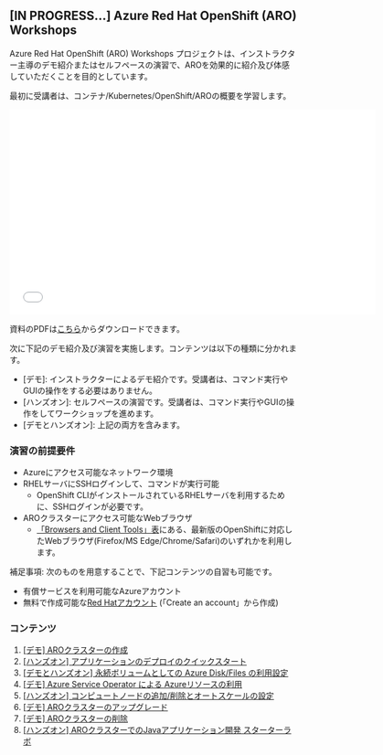 ## [IN PROGRESS...] Azure Red Hat OpenShift (ARO) Workshops

Azure Red Hat OpenShift (ARO) Workshops プロジェクトは、インストラクター主導のデモ紹介またはセルフペースの演習で、AROを効果的に紹介及び体感していただくことを目的としています。

最初に受講者は、コンテナ/Kubernetes/OpenShift/AROの概要を学習します。

<embed src="docs/pdf/2022-aro-workshop-lecture.pdf#&scrollbar=0&view=Fit&viewrect=0,0,570,0" width="640" height="360" hspace="0" vspace="0">

資料のPDFは[こちら](docs/pdf/2022-aro-workshop-lecture.pdf)からダウンロードできます。

<!--
下記は、この資料の説明動画です。機械音声に読み上げさせているトークスクリプトは、[こちら](docs/pdf/talkscripts.zip)からダウンロードできます。

<iframe width="640" height="360" src="https://www.youtube.com/embed/R-AXqk3KF4Q" title="YouTube video player" frameborder="0" allow="accelerometer; autoplay; clipboard-write; encrypted-media; gyroscope; picture-in-picture" allowfullscreen></iframe>
-->

次に下記のデモ紹介及び演習を実施します。コンテンツは以下の種類に分かれます。

- \[デモ\]: インストラクターによるデモ紹介です。受講者は、コマンド実行やGUIの操作をする必要はありません。
- \[ハンズオン\]: セルフペースの演習です。受講者は、コマンド実行やGUIの操作をしてワークショップを進めます。
- \[デモとハンズオン\]: 上記の両方を含みます。

### 演習の前提要件

- Azureにアクセス可能なネットワーク環境
- RHELサーバにSSHログインして、コマンドが実行可能
   - OpenShift CLIがインストールされているRHELサーバを利用するために、SSHログインが必要です。
- AROクラスターにアクセス可能なWebブラウザ
   - [「Browsers and Client Tools」表](https://access.redhat.com/articles/4763741)にある、最新版のOpenShiftに対応したWebブラウザ(Firefox/MS Edge/Chrome/Safari)のいずれかを利用します。

補足事項: 次のものを用意することで、下記コンテンツの自習も可能です。

- 有償サービスを利用可能なAzureアカウント
- 無料で作成可能な[Red Hatアカウント](https://cloud.redhat.com/) (「Create an account」から作成)

### コンテンツ

1. [\[デモ\] AROクラスターの作成](docs/aro-create)
1. [\[ハンズオン\] アプリケーションのデプロイのクイックスタート](docs/aro-app-deploy-quickstart)
1. [\[デモとハンズオン\] 永続ボリュームとしての Azure Disk/Files の利用設定](docs/aro-volume)
1. [\[デモ\] Azure Service Operator による Azureリソースの利用](docs/aro-azure-resource)
1. [\[ハンズオン\] コンピュートノードの追加/削除とオートスケールの設定](docs/aro-nodes)
1. [\[デモ\] AROクラスターのアップグレード](docs/aro-upgrade)
1. [\[デモ\] AROクラスターの削除](docs/aro-delete)
2. [\[ハンズオン\] AROクラスターでのJavaアプリケーション開発 スターターラボ](docs/aro-sample-app-develop)
